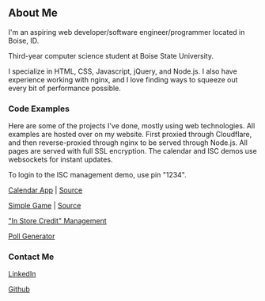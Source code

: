 ## About Me

I'm an aspiring web developer/software engineer/programmer located in Boise, ID.

Third-year computer science student at Boise State University.

I specialize in HTML, CSS, Javascript, jQuery, and Node.js. I also have experience working with nginx, and I love finding ways to squeeze out every bit of performance possible.

### Code Examples

Here are some of the projects I've done, mostly using web technologies. All examples are hosted over on my website. First proxied through Cloudflare, and then reverse-proxied through nginx to be served through Node.js. All pages are served with full SSL encryption. The calendar and ISC demos use websockets for instant updates.

To login to the ISC management demo, use pin "1234".

[Calendar App](https://calendar.aidanvanleuven.com/) | [Source](https://github.com/aidanvanleuven/CalendarWebApp)

[Simple Game](https://phaser.aidanvanleuven.com/) | [Source](https://github.com/aidanvanleuven/Phaser-Game)

["In Store Credit" Management](https://sc.aidanvanleuven.com/)

[Poll Generator](https://poll.aidanvanleuven.com/)



### Contact Me
[LinkedIn](https://www.linkedin.com/in/aidanvanleuven/)

[Github](https://github.com/aidanvanleuven)

